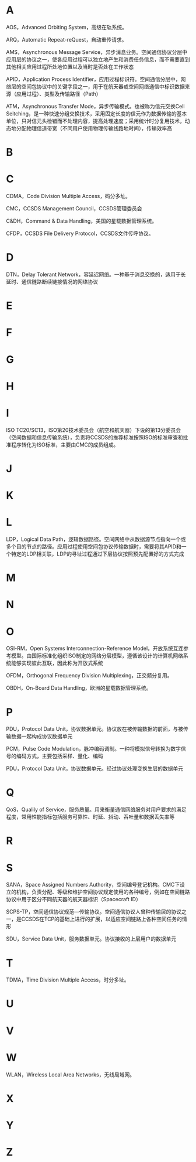 

# A

AOS，Advanced Orbiting System，高级在轨系统。

ARQ，Automatic Repeat-reQuest，自动重传请求。

AMS，Asynchronous Message Service，异步消息业务。空间通信协议分层中应用层的协议之一，使各应用过程可以独立地产生和消费任务信息，而不需要直到其他相关应用过程所处地位置以及当时是否处在工作状态

APID，Application Process Identifier，应用过程标识符。空间通信分层中，网络层的空间包协议中的关键字段之一，用于在航天器或空间网络通信中标识数据来源（应用过程）、类型及传输路径（Path）

ATM，Asynchronous Transfer Mode，异步传输模式。也被称为信元交换Cell Seitching，是一种快速分组交换技术，采用固定长度的信元作为数据传输的基本单位，只对信元头检错而不处理内容，提高处理速度；采用统计时分复用技术，动态地分配物理信道带宽（不同用户使用物理传输线路地时间），传输效率高

# B

# C

CDMA，Code Division Multiple Access，码分多址。

CMC，CCSDS Management Council，CCSDS管理委员会

C&DH，Command & Data Handling，美国的星载数据管理系统。

CFDP，CCSDS File Delivery Protocol，CCSDS文件传呼协议。

# D

DTN，Delay Tolerant Network，容延迟网络。一种基于消息交换的，适用于长延时、通信链路断续链接情况的网络协议

# E

# F

# G

# H



# I

ISO TC20/SC13，ISO第20技术委员会（航空和航天器）下设的第13分委员会（空间数据和信息传输系统），负责将CCSDS的推荐标准按照ISO的标准审查和批准程序转化为ISO标准，主要由CMC的成员组成。

# J

# K

# L

LDP，Logical Data Path，逻辑数据路径。空间网络中从数据源节点指向一个或多个目的节点的路径。应用过程使用空间包协议传输数据时，需要将其APID和一个特定的LDP相关联，LDP的寻址过程通过下层协议按照预先配置好的方式完成

# M

# N

# O

OSI-RM，Open Systems Interconnection-Reference Model，开放系统互连参考模型。由国际标准化组织ISO制定的网络分层模型，遵循该设计的计算机网络系统能够实现彼此互联，因此称为开放式系统

OFDM，Orthogonal Frequency Division Multiplexing，正交频分复用。

OBDH，On-Board Data Handling，欧洲的星载数据管理系统。

# P

PDU，Protocol Data Unit，协议数据单元。协议放在被传输数据的前面，与被传输数据一起构成协议数据单元

PCM，Pulse Code Modulation，脉冲编码调制。一种将模拟信号转换为数字信号的编码方式，主要包括采样、量化、编码

PDU，Protocol Data Unit，协议数据单元。经过协议处理变换生层的数据单元

# Q

QoS，Qualily of Service，服务质量。用来衡量通信网络服务对用户要求的满足程度，常用性能指标包括服务可靠性、时延、抖动、吞吐量和数据丢失率等

# R

# S

SANA，Space Assigned Numbers Authority，空间编号登记机构。CMC下设立的机构，负责分配、等级和维护空间协议规定使用的各种编号，例如在空间链路协议中用于区分不同航天器的航天器标识（Spacecraft ID）

SCPS-TP，空间通信协议规范—传输协议。空间通信协议人曾种传输层的协议之一，是CCSDS在TCP的基础上进行的扩展，以适应空间链路上各种空间任务的情形

SDU，Service Data Unit，服务数据单元。协议接收的上层用户的数据单元

# T

TDMA，Time Division Multiple Access，时分多址。

# U

# V

# W

WLAN，Wireless Local Area Networks，无线局域网。

# X

# Y

# Z









